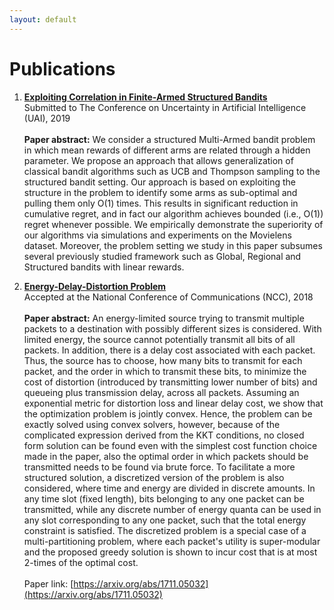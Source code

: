 ```yaml
---
layout: default
---
```


# Publications

1. **[Exploiting Correlation in Finite-Armed Structured Bandits](paper_abstract)**<br/>
Submitted to The Conference on Uncertainty in Artificial Intelligence (UAI), 2019<br/><br/>
**Paper abstract:**
We consider a structured Multi-Armed bandit problem in which mean rewards of different arms are related through a hidden parameter. We propose an approach that allows generalization of classical bandit algorithms such as UCB and Thompson sampling to the structured bandit setting. Our approach is based on exploiting the structure in the problem to identify some arms as sub-optimal and pulling them only O(1) times. This results in significant reduction in cumulative regret, and in fact our algorithm achieves bounded (i.e., O(1)) regret whenever possible. We empirically demonstrate the superiority of our algorithms via simulations and experiments on the Movielens dataset. Moreover, the problem setting we study in this paper subsumes several previously studied framework such as Global, Regional and Structured bandits with linear rewards.

2. **[Energy-Delay-Distortion Problem](paper_abstract)**<br/>
Accepted at the National Conference of Communications (NCC), 2018<br/><br/>
**Paper abstract:**
An energy-limited source trying to transmit multiple packets to a destination with possibly different sizes is considered. With limited energy, the source cannot potentially transmit all bits of all packets. In addition, there is a delay cost associated with each packet. Thus, the source has to choose, how many bits to transmit for each packet, and the order in which to transmit these bits, to minimize the cost of distortion (introduced by transmitting lower number of bits) and queueing plus transmission delay, across all packets. Assuming an exponential metric for distortion loss and linear delay cost, we show that the optimization problem is jointly convex. Hence, the problem can be exactly solved using convex solvers, however, because of the complicated expression derived from the KKT conditions, no closed form solution can be found even with the simplest cost function choice made in the paper, also the optimal order in which packets should be transmitted needs to be found via brute force. To facilitate a more structured solution, a discretized version of the problem is also considered, where time and energy are divided in discrete amounts. In any time slot (fixed length), bits belonging to any one packet can be transmitted, while any discrete number of energy quanta can be used in any slot corresponding to any one packet, such that the total energy constraint is satisfied. The discretized problem is a special case of a multi-partitioning problem, where each packet's utility is super-modular and the proposed greedy solution is shown to incur cost that is at most 2-times of the optimal cost.
<br/><br/>
Paper link: [https://arxiv.org/abs/1711.05032](https://arxiv.org/abs/1711.05032)
